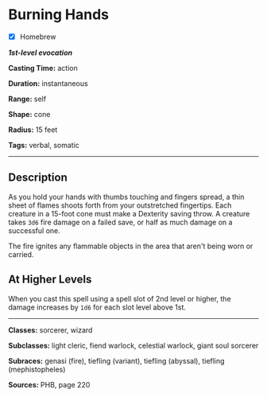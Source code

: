 # Burning Hands

- [x] Homebrew

***1st-level evocation***

**Casting Time:** action

**Duration:** instantaneous

**Range:** self

**Shape:** cone

**Radius:** 15 feet

**Tags:** verbal, somatic

---

## Description
As you hold your hands with thumbs touching and fingers spread, a thin sheet of flames shoots forth from your outstretched fingertips. Each creature in a 15-foot cone must make a Dexterity saving throw. A creature takes `3d6` fire damage on a failed save, or half as much damage on a successful one.

The fire ignites any flammable objects in the area that aren't being worn or carried.

## At Higher Levels
When you cast this spell using a spell slot of 2nd level or higher, the damage increases by `1d6` for each slot level above 1st.

---

**Classes:** sorcerer, wizard

**Subclasses:** light cleric, fiend warlock, celestial warlock, giant soul sorcerer

**Subraces:** genasi (fire), tiefling (variant), tiefling (abyssal), tiefling (mephistopheles)

**Sources:** PHB, page 220
